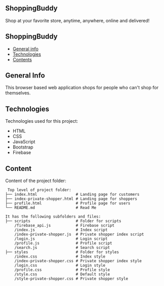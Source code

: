 ## ShoppingBuddy

Shop at your favorite store, anytime, anywhere, online and delivered!

## ShoppingBuddy

* [General info](#general-info)
* [Technologies](#technologies)
* [Contents](#content)

## General Info
This browser based web application shops for people who can't shop for themselves.

## Technologies
Technologies used for this project:
* HTML
* CSS
* JavaScript
* Bootstrap
* Firebase

## Content
Content of the project folder:

```
 Top level of project folder:
├── index.html                 # Landing page for customers
├── index-private-shopper.html # Landing page for shoppers
├── profile.html               # Profile page for users
└── README.md                  # Read Me

It has the following subfolders and files:
├── scripts                    # Folder for scripts
    /firebase_api.js           # Firebase script
    /index.js                  # Index script
    /index-private-shopper.js  # Private shopper index script
    /login.js                  # Login script
    /profile.js                # Profile script
    /search.js                 # Search script
├── styles                     # Folder for styles
    /index.css                 # Index style
    /index-private-shopper.css # Private shopper index style
    /login.css                 # Login style
    /profile.css               # Profile style
    /style.css                 # Default style
    /style-private-shopper.css # Private shopper style
